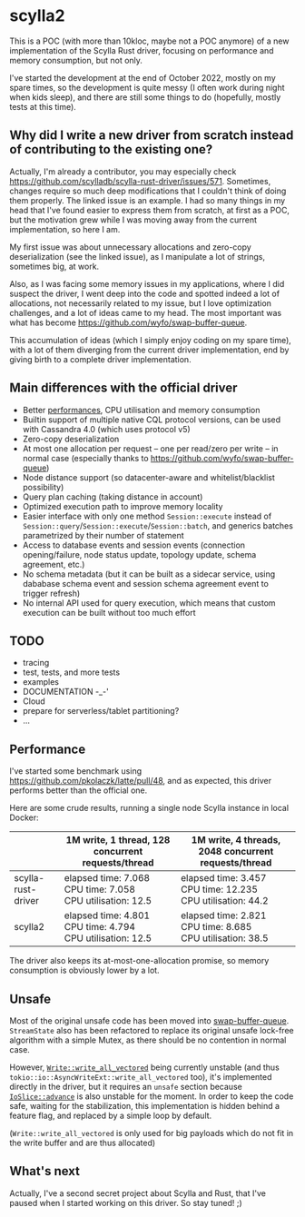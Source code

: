 # scylla2

This is a POC (with more than 10kloc, maybe not a POC anymore) of a new implementation of the Scylla Rust driver, focusing on performance and memory consumption, but not only.

I've started the development at the end of October 2022, mostly on my spare times, so the development is quite messy (I often work during night when kids sleep), and there are still some things to do (hopefully, mostly tests at this time).

## Why did I write a new driver from scratch instead of contributing to the existing one?

Actually, I'm already a contributor, you may especially check https://github.com/scylladb/scylla-rust-driver/issues/571.
Sometimes, changes require so much deep modifications that I couldn't think of doing them properly. The linked issue is an example. I had so many things in my head that I've found easier to express them from scratch, at first as a POC, but the motivation grew while I was moving away from the current implementation, so here I am.

My first issue was about unnecessary allocations and zero-copy deserialization (see the linked issue), as I manipulate a lot of strings, sometimes big, at work.

Also, as I was facing some memory issues in my applications, where I did suspect the driver, I went deep into the code and spotted indeed a lot of allocations, not necessarily related to my issue, but I love optimization challenges, and a lot of ideas came to my head. The most important was what has become https://github.com/wyfo/swap-buffer-queue.

This accumulation of ideas (which I simply enjoy coding on my spare time), with a lot of them diverging from the current driver implementation, end by giving birth to a complete driver implementation.

## Main differences with the official driver

- Better [performances](#performance), CPU utilisation and memory consumption
- Builtin support of multiple native CQL protocol versions, can be used with Cassandra 4.0 (which uses protocol v5)
- Zero-copy deserialization
- At most one allocation per request – one per read/zero per write – in normal case (especially thanks to https://github.com/wyfo/swap-buffer-queue)
- Node distance support (so datacenter-aware and whitelist/blacklist possibility)
- Query plan caching (taking distance in account)
- Optimized execution path to improve memory locality
- Easier interface with only one method `Session::execute` instead of `Session::query`/`Session::execute`/`Session::batch`, and generics batches parametrized by their number of statement
- Access to database events and session events (connection opening/failure, node status update, topology update, schema agreement, etc.)
- No schema metadata (but it can be built as a sidecar service, using dababase schema event and session schema agreement event to trigger refresh)
- No internal API used for query execution, which means that custom execution can be built without too much effort

## TODO

- tracing
- test, tests, and more tests
- examples
- DOCUMENTATION -_-'
- Cloud
- prepare for serverless/tablet partitioning?
- ...

## Performance

I've started some benchmark using https://github.com/pkolaczk/latte/pull/48, and as expected, this driver performs better than the official one.

Here are some crude results, running a single node Scylla instance in local Docker:

|                    | 1M write, 1 thread, 128 concurrent requests/thread                | 1M write, 4 threads, 2048 concurrent requests/thread               |
|--------------------|-------------------------------------------------------------------|--------------------------------------------------------------------|
| scylla-rust-driver | elapsed time: 7.068<br/>CPU time: 7.058<br/>CPU utilisation: 12.5 | elapsed time: 3.457<br/>CPU time: 12.235<br/>CPU utilisation: 44.2 |
| scylla2            | elapsed time: 4.801<br/>CPU time: 4.794<br/>CPU utilisation: 12.5 | elapsed time: 2.821<br/>CPU time: 8.685<br/>CPU utilisation: 38.5  |

The driver also keeps its at-most-one-allocation promise, so memory consumption is obviously lower by a lot.

## Unsafe

Most of the original unsafe code has been moved into [swap-buffer-queue](https://github.com/wyfo/swap-buffer-queue). `StreamState` also has been refactored to replace its original unsafe lock-free algorithm with a simple Mutex, as there should be no contention in normal case.

However, [`Write::write_all_vectored`](https://doc.rust-lang.org/std/io/trait.Write.html#method.write_all_vectored) being currently unstable (and thus `tokio::io::AsyncWriteExt::write_all_vectored` too), it's implemented directly in the driver, but it requires an `unsafe` section because [`IoSlice::advance`](hhttps://doc.rust-lang.org/std/io/struct.IoSlice.html#method.advance) is also unstable for the moment. In order to keep the code safe, waiting for the stabilization, this implementation is hidden behind a feature flag, and replaced by a simple loop by default.

(`Write::write_all_vectored` is only used for big payloads which do not fit in the write buffer and are thus allocated)

## What's next

Actually, I've a second secret project about Scylla and Rust, that I've paused when I started working on this driver. So stay tuned! ;) 
